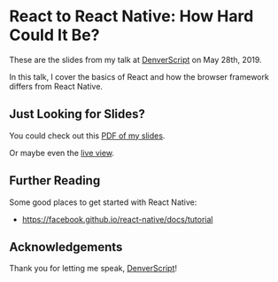 # React to React Native: How Hard Could It Be?

These are the slides from my talk at [DenverScript](https://www.meetup.com/DenverScript/events/cswxqqyzhblc/) on May 28th, 2019.

In this talk, I cover the basics of React and how the browser framework differs from React Native.

## Just Looking for Slides?

You could check out this [PDF of my slides](https://github.com/kale-stew/react-to-react-native/blob/master/final.pdf).

Or maybe even the [live view](https://kale-stew.github.io/react-to-react-native/).

## Further Reading

Some good places to get started with React Native:

- https://facebook.github.io/react-native/docs/tutorial

## Acknowledgements

Thank you for letting me speak, [DenverScript](https://www.meetup.com/DenverScript)!
